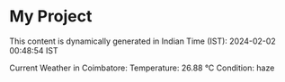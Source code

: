 # My Project

This content is dynamically generated in Indian Time (IST): 2024-02-02 00:48:54 IST


Current Weather in Coimbatore:
Temperature: 26.88 °C
Condition: haze
